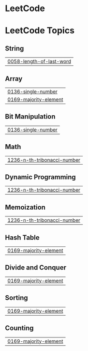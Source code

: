 # LeetCode
<!---LeetCode Topics Start-->
# LeetCode Topics
## String
|  |
| ------- |
| [0058-length-of-last-word](https://github.com/wackyturtle/LeetCode/tree/master/0058-length-of-last-word) |
## Array
|  |
| ------- |
| [0136-single-number](https://github.com/wackyturtle/LeetCode/tree/master/0136-single-number) |
| [0169-majority-element](https://github.com/wackyturtle/LeetCode/tree/master/0169-majority-element) |
## Bit Manipulation
|  |
| ------- |
| [0136-single-number](https://github.com/wackyturtle/LeetCode/tree/master/0136-single-number) |
## Math
|  |
| ------- |
| [1236-n-th-tribonacci-number](https://github.com/wackyturtle/LeetCode/tree/master/1236-n-th-tribonacci-number) |
## Dynamic Programming
|  |
| ------- |
| [1236-n-th-tribonacci-number](https://github.com/wackyturtle/LeetCode/tree/master/1236-n-th-tribonacci-number) |
## Memoization
|  |
| ------- |
| [1236-n-th-tribonacci-number](https://github.com/wackyturtle/LeetCode/tree/master/1236-n-th-tribonacci-number) |
## Hash Table
|  |
| ------- |
| [0169-majority-element](https://github.com/wackyturtle/LeetCode/tree/master/0169-majority-element) |
## Divide and Conquer
|  |
| ------- |
| [0169-majority-element](https://github.com/wackyturtle/LeetCode/tree/master/0169-majority-element) |
## Sorting
|  |
| ------- |
| [0169-majority-element](https://github.com/wackyturtle/LeetCode/tree/master/0169-majority-element) |
## Counting
|  |
| ------- |
| [0169-majority-element](https://github.com/wackyturtle/LeetCode/tree/master/0169-majority-element) |
<!---LeetCode Topics End-->